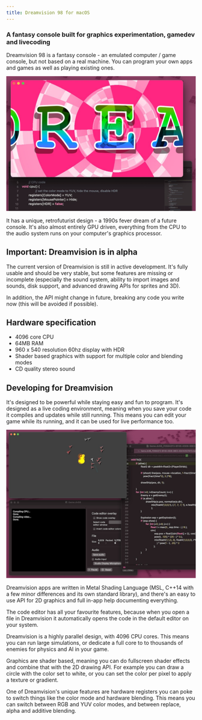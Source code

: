 ```yaml
---
title: Dreamvision 98 for macOS
---
```



### A fantasy console built for graphics experimentation, gamedev and livecoding

Dreamvision 98 is a fantasy console - an emulated computer / game console, but not based on a real machine. You can program your own apps and games as well as playing existing ones.

![Dreamvision running a graphics program](images/screenshot_graphics.jpg)

It has a unique, retrofuturist design - a 1990s fever dream of a future console. It's also almost entirely GPU driven, everything from the CPU to the audio system runs on your computer's graphics processor.

## Important: Dreamvision is in alpha

The current version of Dreamvision is still in active development. It's fully usable and should be very stable, but some features are missing or incomplete (especially the sound system, ability to import images and sounds, disk support, and advanced drawing APIs for sprites and 3D).

In addition, the API might change in future, breaking any code you write now (this will be avoided if possible).

## Hardware specification

- 4096 core CPU
- 64MB RAM
- 960 x 540 resolution 60hz display with HDR
- Shader based graphics with support for multiple color and blending modes
- CD quality stereo sound

## Developing for Dreamvision

It's designed to be powerful while staying easy and fun to program. It's designed as a live coding environment, meaning when you save your code it compiles and updates while still running. This means you can edit your game while its running, and it can be used for live performance too.

![A game running in Dreamvision with code alongside](images/screenshot_editor.jpg)

Dreamvision apps are written in Metal Shading Language (MSL, C++14 with a few minor differences and its own standard library), and there's an easy to use API for 2D graphics and full in-app help documenting everything.

The code editor has all your favourite features, because when you open a file in Dreamvision it automatically opens the code in the default editor on your system. 

Dreamvision is a highly parallel design, with 4096 CPU cores. This means you can run large simulations, or dedicate a full core to to thousands of enemies for physics and AI in your game. 

Graphics are shader based, meaning you can do fullscreen shader effects and combine that with the 2D drawing API. For example you can draw a circle with the color set to white, or you can set the color per pixel to apply a texture or gradient.

One of Dreamvision's unique features are hardware registers you can poke to switch things like the color mode and hardware blending. This means you can switch between RGB and YUV color modes, and between replace, alpha and additive blending.
